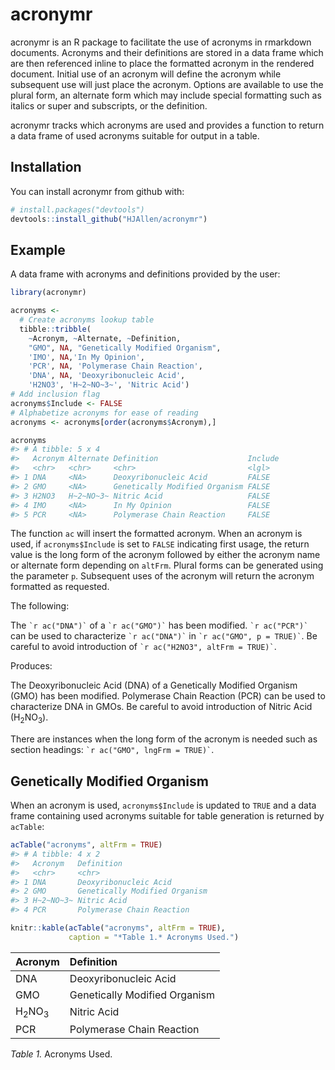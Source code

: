 
<!-- README.md is generated from README.Rmd. Please edit that file -->

# acronymr

acronymr is an R package to facilitate the use of acronyms in rmarkdown
documents. Acronyms and their definitions are stored in a data frame
which are then referenced inline to place the formatted acronym in the
rendered document. Initial use of an acronym will define the acronym
while subsequent use will just place the acronym. Options are available
to use the plural form, an alternate form which may include special
formatting such as italics or super and subscripts, or the definition.

acronymr tracks which acronyms are used and provides a function to
return a data frame of used acronyms suitable for output in a table.

## Installation

You can install acronymr from github with:

``` r
# install.packages("devtools")
devtools::install_github("HJAllen/acronymr")
```

## Example

A data frame with acronyms and definitions provided by the user:

``` r
library(acronymr)

acronyms <-
  # Create acronyms lookup table
  tibble::tribble(
    ~Acronym, ~Alternate, ~Definition,
    "GMO", NA, "Genetically Modified Organism",
    'IMO', NA,'In My Opinion',
    'PCR', NA, 'Polymerase Chain Reaction',
    'DNA', NA, 'Deoxyribonucleic Acid',
    'H2NO3', 'H~2~NO~3~', 'Nitric Acid')
# Add inclusion flag
acronyms$Include <- FALSE
# Alphabetize acronyms for ease of reading
acronyms <- acronyms[order(acronyms$Acronym),]

acronyms
#> # A tibble: 5 x 4
#>   Acronym Alternate Definition                    Include
#>   <chr>   <chr>     <chr>                         <lgl>  
#> 1 DNA     <NA>      Deoxyribonucleic Acid         FALSE  
#> 2 GMO     <NA>      Genetically Modified Organism FALSE  
#> 3 H2NO3   H~2~NO~3~ Nitric Acid                   FALSE  
#> 4 IMO     <NA>      In My Opinion                 FALSE  
#> 5 PCR     <NA>      Polymerase Chain Reaction     FALSE
```

The function `ac` will insert the formatted acronym. When an acronym is
used, if `acronyms$Include` is set to `FALSE` indicating first usage,
the return value is the long form of the acronym followed by either the
acronym name or alternate form depending on `altFrm`. Plural forms can
be generated using the parameter `p`. Subsequent uses of the acronym
will return the acronym formatted as requested.

The following:

The `` `r ac("DNA")` `` of a `` `r ac("GMO")` `` has been modified.
`` `r ac("PCR")` `` can be used to characterize `` `r ac("DNA")` `` in
`` `r ac("GMO", p = TRUE)` ``. Be careful to avoid introduction of `` `r
ac("H2NO3", altFrm = TRUE)` ``.

Produces:

The Deoxyribonucleic Acid (DNA) of a Genetically Modified Organism (GMO)
has been modified. Polymerase Chain Reaction (PCR) can be used to
characterize DNA in GMOs. Be careful to avoid introduction of Nitric
Acid (H<sub>2</sub>NO<sub>3</sub>).

There are instances when the long form of the acronym is needed such as
section headings: `` `r ac("GMO", lngFrm = TRUE)` ``.

## Genetically Modified Organism

When an acronym is used, `acronyms$Include` is updated to `TRUE` and a
data frame containing used acronyms suitable for table generation is
returned by `acTable`:

``` r
acTable("acronyms", altFrm = TRUE)
#> # A tibble: 4 x 2
#>   Acronym   Definition                   
#>   <chr>     <chr>                        
#> 1 DNA       Deoxyribonucleic Acid        
#> 2 GMO       Genetically Modified Organism
#> 3 H~2~NO~3~ Nitric Acid                  
#> 4 PCR       Polymerase Chain Reaction

knitr::kable(acTable("acronyms", altFrm = TRUE),
             caption = "*Table 1.* Acronyms Used.")
```

| Acronym                     | Definition                    |
| :-------------------------- | :---------------------------- |
| DNA                         | Deoxyribonucleic Acid         |
| GMO                         | Genetically Modified Organism |
| H<sub>2</sub>NO<sub>3</sub> | Nitric Acid                   |
| PCR                         | Polymerase Chain Reaction     |

*Table 1.* Acronyms Used.
